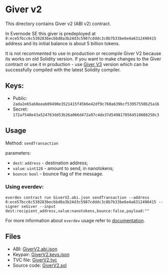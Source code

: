 # Giver v2

This directory contains Giver v2 (ABI v2) contract.

In Evernode SE this giver is predeployed at `0:ece57bcc6c530283becbbd8a3b24d3c5987cdddc3c8b7b33be6e4a6312490415` address 
and its initial balance is about 5 billion tokens. 

It is not recommented to use in production or recompile Giver V2 because its works on old Solidity version.
If you want to make changes to the Giver contract or use it in production - use [Giver V3](../giver_v3) version which can be successfully compiled with the latest Solidity compiler. 

## Keys:
* Public: `2ada2e65ab8eeab09490e3521415f45b6e42df9c760a639bcf53957550b25a16`
* Secret: `172af540e43a524763dd53b26a066d472a97c4de37d5498170564510608250c3`

## Usage
Method: `sendTransaction`

parameters: 
* `dest`: `address` - destination address;
* `value`: `uint128` - amount to send, in nanotokens;
* `bounce`: `bool` - bounce flag of the message.

### Using everdev:
```commandline
everdev contract run GiverV2.abi.json sendTransaction --address 0:ece57bcc6c530283becbbd8a3b24d3c5987cdddc3c8b7b33be6e4a6312490415 --signer seGiver --input dest:recipient_address,value:nanotokens,bounce:false,payload:""
```
For more information about `everdev` usage refer to 
[documentation](https://docs.everos.dev/everdev/command-line-interface/contract-management).



## Files
* ABI: [GiverV2.abi.json](GiverV2.abi.json)
* Keypair: [GiverV2.keys.json](GiverV2.keys.json)
* TVC file: [GiverV2.tvc](GiverV2.tvc)
* Source code: [GiverV2.sol](GiverV2.sol)
